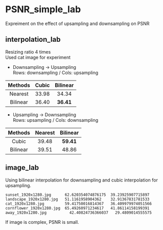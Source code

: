 # PSNR_simple_lab
Expreiment on the effect of upsampling and downsampling on PSNR

## interpolation_lab
Resizing ratio 4 times  
Used cat image for experiment  
- Downsampling -> Upsampling  
Rows: downsampling / Cols: upsampling  

| Methods   | Cubic     | Bilinear  |
|:---------:|:---------:|:---------:|
| Nearest   | 33.98     | 34.34     |
| Bilinear  | 36.40     | **36.41** |


- Upsampling -> Downsampling  
Rows: upsampling / Cols: downsampling  

| Methods   | Nearest    | Bilinear |
|:---------:|:---------:|:---------:|
| Cubic     | 39.48     | **59.41** |
| Bilinear  | 39.51     | 48.86     |

## image_lab
Using bilinear interpolation for downsampling and cubic interpolation for upsampling.
```
sunset_1920x1280.jpg      62.620354074876175  39.23925907715897
landscape_1920x1280.jpg   51.1161958904362    32.91367831781533
cat_1920x1280.jpg         59.41750016814367   36.409979974051566
cornflower_1920x1280.jpg  65.49260971234617   41.86114158199391
away_1920x1280.jpg 		    42.40824736366037 	29.4809014555575
```
If image is complex, PSNR is small.
